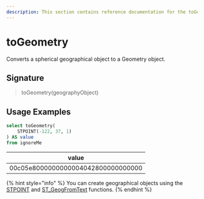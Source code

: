 ```yaml
---
description: This section contains reference documentation for the toGeometry function.
---
```


# toGeometry

Converts a spherical geographical object to a Geometry object.

## Signature

> toGeometry(geographyObject)

## Usage Examples

```sql
select toGeometry(
    STPOINT(-122, 37, 1)
) AS value
from ignoreMe 
```

| value                              |
| ---------------------------------- |
| 00c05e8000000000004042800000000000 |

{% hint style="info" %}
You can create geographical objects using the [STPOINT](stpoint.md) and [ST\_GeogFromText](stgeogfromtext.md) functions.
{% endhint %}
